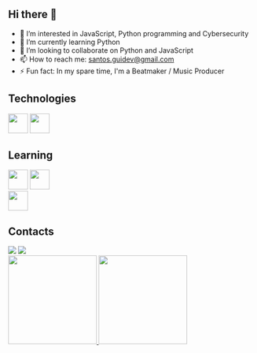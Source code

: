 ## Hi there 👋
- 👀 I’m interested in JavaScript, Python programming and Cybersecurity
- 🌱 I’m currently learning Python
- 💞️ I’m looking to collaborate on Python and JavaScript
- 📫 How to reach me: santos.guidev@gmail.com
- ⚡ Fun fact: In my spare time, I'm a Beatmaker / Music Producer

## Technologies
<div class="flex">
<img loading="lazy" src="https://cdn.jsdelivr.net/gh/devicons/devicon@latest/icons/git/git-original.svg" width="40" height="40"/>
<img loading="lazy" src="https://cdn.jsdelivr.net/gh/devicons/devicon@latest/icons/python/python-original-wordmark.svg" width="40" height="40"/>
</div>

## Learning
<div class="flex">
<img loading="lazy" src="https://cdn.jsdelivr.net/gh/devicons/devicon@latest/icons/javascript/javascript-original.svg" width="40" height="40"/>
<img loading="lazy" src="https://cdn.jsdelivr.net/gh/devicons/devicon@latest/icons/mysql/mysql-original.svg" width="40" height="40"/>
</div>
  <img loading="lazy" src="https://cdn.jsdelivr.net/gh/devicons/devicon@latest/icons/mysql/mysql-original.svg" width="40" height="40"/>


## Contacts

<div>
<a href = "mailto:santos.guidev@gmail.com"><img loading="lazy" src="https://img.shields.io/badge/Gmail-D14836?style=for-the-badge&logo=gmail&logoColor=white" target="_blank"></a>
<a href="https://www.linkedin.com/in/guilherme-santos-3a58a1265/" target="_blank"><img loading="lazy" src="https://img.shields.io/badge/-LinkedIn-%230077B5?style=for-the-badge&logo=linkedin&logoColor=white" target="_blank"></a>   
</div>

<div style="display: flex;">
  <a href="https://github.com/santos-guidev">
    <img loading="lazy" height="180em" src="https://github-readme-stats.vercel.app/api/top-langs/?username=santos-guidev&layout=compact&langs_count=7&theme=dracula"/>
    <img loading="lazy" height="180em" src="https://github-readme-stats.vercel.app/api?username=santos-guidev&show_icons=true&theme=dracula&include_all_commits=true&count_private=true"/>
  </a>
</div>


              
<!---
santos-guidev/santos-guidev is a ✨ special ✨ repository because its `README.md` (this file) appears on your GitHub profile.
You can click the Preview link to take a look at your changes.
--->
